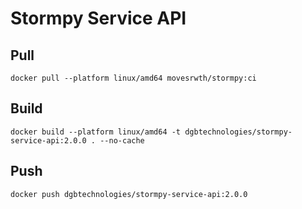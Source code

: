 # Stormpy Service API

## Pull
```
docker pull --platform linux/amd64 movesrwth/stormpy:ci
```

## Build
```
docker build --platform linux/amd64 -t dgbtechnologies/stormpy-service-api:2.0.0 . --no-cache
```

## Push
```
docker push dgbtechnologies/stormpy-service-api:2.0.0
```
